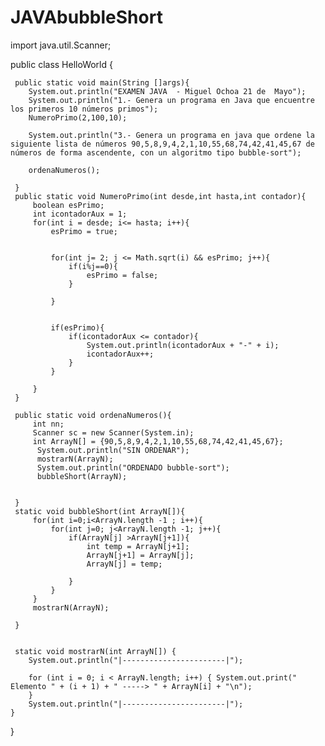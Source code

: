 # JAVAbubbleShort
import java.util.Scanner;

public class HelloWorld 
{ 

     public static void main(String []args){
        System.out.println("EXAMEN JAVA  - Miguel Ochoa 21 de  Mayo");
        System.out.println("1.- Genera un programa en Java que encuentre los primeros 10 números primos");
        NumeroPrimo(2,100,10);

        System.out.println("3.- Genera un programa en java que ordene la siguiente lista de números 90,5,8,9,4,2,1,10,55,68,74,42,41,45,67 de números de forma ascendente, con un algoritmo tipo bubble-sort");

        ordenaNumeros();

     }
     public static void NumeroPrimo(int desde,int hasta,int contador){
         boolean esPrimo;
         int icontadorAux = 1;
         for(int i = desde; i<= hasta; i++){
             esPrimo = true;
             
             
             for(int j= 2; j <= Math.sqrt(i) && esPrimo; j++){
                 if(i%j==0){
                     esPrimo = false;
                 }
        
             }
             
             
             if(esPrimo){
                 if(icontadorAux <= contador){
                     System.out.println(icontadorAux + "-" + i);
                     icontadorAux++;
                 }
             }
             
         }
     }
     
     public static void ordenaNumeros(){
         int nn;
         Scanner sc = new Scanner(System.in);
         int ArrayN[] = {90,5,8,9,4,2,1,10,55,68,74,42,41,45,67};
          System.out.println("SIN ORDENAR");
          mostrarN(ArrayN);
          System.out.println("ORDENADO bubble-sort");
          bubbleShort(ArrayN);
          
         
     }
     static void bubbleShort(int ArrayN[]){
         for(int i=0;i<ArrayN.length -1 ; i++){
             for(int j=0; j<ArrayN.length -1; j++){
                 if(ArrayN[j] >ArrayN[j+1]){
                     int temp = ArrayN[j+1];
                     ArrayN[j+1] = ArrayN[j];
                     ArrayN[j] = temp; 
                     
                 }
             }
         }
         mostrarN(ArrayN);
         
     }
     
     
     static void mostrarN(int ArrayN[]) {
        System.out.println("|-----------------------|");

        for (int i = 0; i < ArrayN.length; i++) { System.out.print(" Elemento " + (i + 1) + " -----> " + ArrayN[i] + "\n");
        }
        System.out.println("|-----------------------|");
    }
     
}

